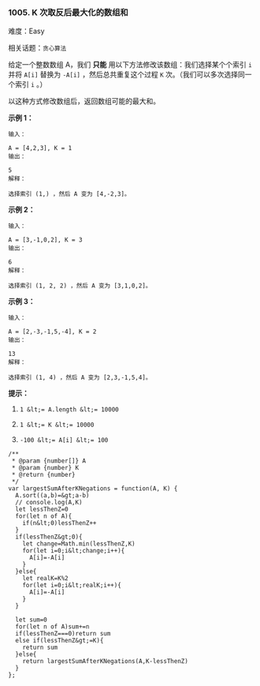 ### 1005. K 次取反后最大化的数组和

难度：Easy

相关话题：`贪心算法`

给定一个整数数组 A，我们 **只能** 用以下方法修改该数组：我们选择某个个索引  `i` 并将  `A[i]`  替换为  `-A[i]` ，然后总共重复这个过程  `K`  次。（我们可以多次选择同一个索引  `i` 。）



以这种方式修改数组后，返回数组可能的最大和。







 **示例 1：** 





```
输入：

A = [4,2,3], K = 1
输出：

5
解释：

选择索引 (1,) ，然后 A 变为 [4,-2,3]。

```

 **示例 2：** 





```
输入：

A = [3,-1,0,2], K = 3
输出：

6
解释：

选择索引 (1, 2, 2) ，然后 A 变为 [3,1,0,2]。

```

 **示例 3：** 





```
输入：

A = [2,-3,-1,5,-4], K = 2
输出：

13
解释：

选择索引 (1, 4) ，然后 A 变为 [2,3,-1,5,4]。

```





 **提示：** 





1.  `1 &lt;= A.length &lt;= 10000` 

2.  `1 &lt;= K &lt;= 10000` 

3.  `-100 &lt;= A[i] &lt;= 100` 






```
/**
 * @param {number[]} A
 * @param {number} K
 * @return {number}
 */
var largestSumAfterKNegations = function(A, K) {
  A.sort((a,b)=&gt;a-b)
  // console.log(A,K)
  let lessThenZ=0
  for(let n of A){
    if(n&lt;0)lessThenZ++
  }
  if(lessThenZ&gt;0){
    let change=Math.min(lessThenZ,K)
    for(let i=0;i&lt;change;i++){
      A[i]=-A[i]
    }    
  }else{
    let realK=K%2
    for(let i=0;i&lt;realK;i++){
      A[i]=-A[i]
    }
  }

  let sum=0
  for(let n of A)sum+=n
  if(lessThenZ===0)return sum
  else if(lessThenZ&gt;=K){
    return sum
  }else{
    return largestSumAfterKNegations(A,K-lessThenZ)
  }
};



```
